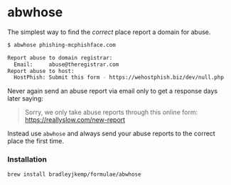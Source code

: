 # abwhose

The simplest way to find the *correct* place report a domain for abuse.

```bash
$ abwhose phishing-mcphishface.com

Report abuse to domain registrar:
  Email:     abuse@theregistrar.com
Report abuse to host:
  HostPhish: Submit this form - https://wehostphish.biz/dev/null.php
```

Never again send an abuse report via email only to get a response days later saying:
> Sorry, we only take abuse reports through this online form: https://reallyslow.com/new-report

Instead use `abwhose` and always send your abuse reports to the correct place the first time.

### Installation

```bash
brew install bradleyjkemp/formulae/abwhose
```